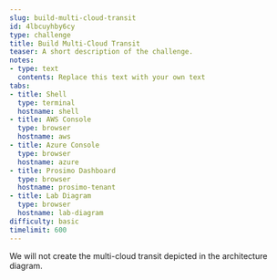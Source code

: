 ```yaml
---
slug: build-multi-cloud-transit
id: 4lbcuyhby6cy
type: challenge
title: Build Multi-Cloud Transit
teaser: A short description of the challenge.
notes:
- type: text
  contents: Replace this text with your own text
tabs:
- title: Shell
  type: terminal
  hostname: shell
- title: AWS Console
  type: browser
  hostname: aws
- title: Azure Console
  type: browser
  hostname: azure
- title: Prosimo Dashboard
  type: browser
  hostname: prosimo-tenant
- title: Lab Diagram
  type: browser
  hostname: lab-diagram
difficulty: basic
timelimit: 600
---
```


We will not create the multi-cloud transit depicted in the architecture diagram.


